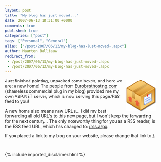 ```yaml
---
layout: post
title: "My blog has just moved..."
date: 2007-06-13 18:31:00 +0000
comments: true
published: true
categories: ["post"]
tags: ["Personal", "General"]
alias: ["/post/2007/06/13/my-blog-has-just-moved-.aspx"]
author: Maarten Balliauw
redirect_from:
 - /post/2007/06/13/my-blog-has-just-moved-.aspx
 - /post/2007/06/13/my-blog-has-just-moved-.aspx
---
```

<P><A href="/images/WindowsLiveWriter/Mybloghasjustmoved_D038/image%7B0%7D%5B3%5D.png" atomicselection="true" mce_href="/images/WindowsLiveWriter/Mybloghasjustmoved_D038/image%7B0%7D%5B3%5D.png"><IMG style="MARGIN: 5px" height=104 src="/images/WindowsLiveWriter/Mybloghasjustmoved_D038/image%7B0%7D_thumb%5B3%5D.png" width=98 align=right border=0 mce_src="/images/WindowsLiveWriter/Mybloghasjustmoved_D038/image%7B0%7D_thumb%5B3%5D.png"></A> Just finished painting, unpacked some boxes, and here we are: a new home! The people from <A href="http://www.eurobesthosting.com/" target=_blank mce_href="http://www.eurobesthosting.com">Eurobesthosting.com</A> (shameless commercial plug in my blog) provided me my own ASP.NET server, which is now serving this page/RSS feed to you!</P>
<P>A new home also means new URL's... I did my best forwarding all old URL's to this new page, but I won't keep the forwarding for the next century... The only noteworthy thing for you as a RSS reader, is the RSS feed URL, which has changed to: <A href="/rss.aspx" target=_blank mce_href="/blogs/maarten/rss.aspx">/rss.aspx</A>.</P>
<P>If you placed a link to my blog on your website, please change that link to <A href="/" target=_blank mce_href="/blogs/maarten/">/</A>.&nbsp;</P>
<P mce_keep="true">&nbsp;</P>

{% include imported_disclaimer.html %}

